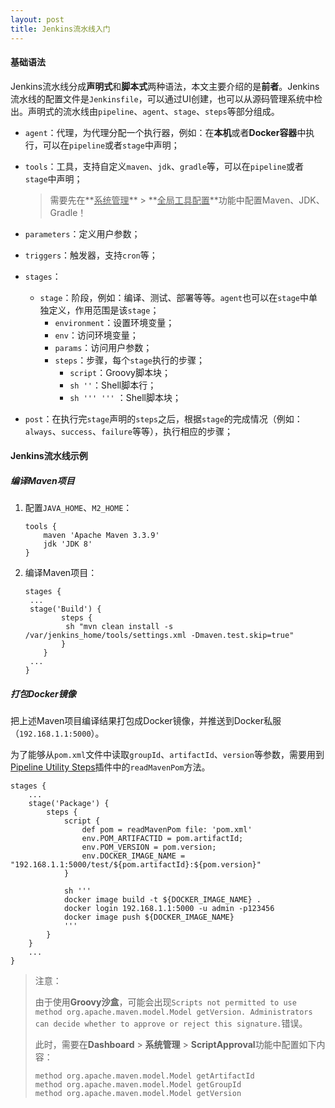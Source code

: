 ```yaml
---
layout: post
title: Jenkins流水线入门
---
```


#### 基础语法

Jenkins流水线分成**声明式**和**脚本式**两种语法，本文主要介绍的是**前者**。Jenkins流水线的配置文件是`Jenkinsfile`，可以通过UI创建，也可以从源码管理系统中检出。声明式的流水线由`pipeline`、`agent`、`stage`、`steps`等部分组成。

- `agent`：代理，为代理分配一个执行器，例如：在**本机**或者**Docker容器**中执行，可以在`pipeline`或者`stage`中声明；

- `tools`：工具，支持自定义`maven`、`jdk`、`gradle`等，可以在`pipeline`或者`stage`中声明；

  > 需要先在**<u>系统管理</u>** > **<u>全局工具配置</u>**功能中配置Maven、JDK、Gradle！

- `parameters`：定义用户参数；

- `triggers`：触发器，支持`cron`等；

- `stages`：

  - `stage`：阶段，例如：编译、测试、部署等等。`agent`也可以在`stage`中单独定义，作用范围是该`stage`；
    - `environment`：设置环境变量；
    - `env`：访问环境变量；
    - `params`：访问用户参数；
    - `steps`：步骤，每个`stage`执行的步骤；
      - `script`：Groovy脚本块；
      - `sh ''`：Shell脚本行；
      - `sh ''' '''` ：Shell脚本块；

- `post`：在执行完`stage`声明的`steps`之后，根据`stage`的完成情况（例如：`always`、`success`、`failure`等等），执行相应的步骤；

#### Jenkins流水线示例

##### 编译Maven项目

1. 配置`JAVA_HOME`、`M2_HOME`：

   ```
   tools { 
       maven 'Apache Maven 3.3.9' 
       jdk 'JDK 8' 
   }
   ```

2. 编译Maven项目：

   ```
   stages {
   	...
   	stage('Build') {
           steps {
           	sh "mvn clean install -s /var/jenkins_home/tools/settings.xml -Dmaven.test.skip=true"
           }
       }
   	...
   }
   ```

##### 打包Docker镜像

把上述Maven项目编译结果打包成Docker镜像，并推送到Docker私服（`192.168.1.1:5000`）。

为了能够从`pom.xml`文件中读取`groupId`、`artifactId`、`version`等参数，需要用到[Pipeline Utility Steps](https://plugins.jenkins.io/pipeline-utility-steps/)插件中的`readMavenPom`方法。

```
stages {
	...
	stage('Package') {
        steps {
            script {
                def pom = readMavenPom file: 'pom.xml'
                env.POM_ARTIFACTID = pom.artifactId;
                env.POM_VERSION = pom.version;
                env.DOCKER_IMAGE_NAME = "192.168.1.1:5000/test/${pom.artifactId}:${pom.version}"
            }

            sh '''
            docker image build -t ${DOCKER_IMAGE_NAME} .
            docker login 192.168.1.1:5000 -u admin -p123456
            docker image push ${DOCKER_IMAGE_NAME}
            '''
        }
    }
	...
}
```
> 注意：
>
> 由于使用**Groovy沙盒**，可能会出现`Scripts not permitted to use method org.apache.maven.model.Model getVersion. Administrators can decide whether to approve or reject this signature.`错误。
>
> 此时，需要在**Dashboard** > **系统管理** > **ScriptApproval**功能中配置如下内容：
>
> ```
> method org.apache.maven.model.Model getArtifactId
> method org.apache.maven.model.Model getGroupId
> method org.apache.maven.model.Model getVersion
> ```
